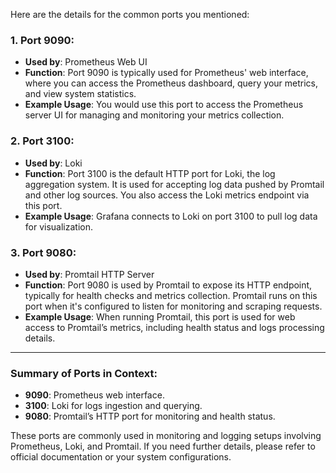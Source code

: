 Here are the details for the common ports you mentioned:

### **1. Port 9090:**
- **Used by**: Prometheus Web UI
- **Function**: Port 9090 is typically used for Prometheus' web interface, where you can access the Prometheus dashboard, query your metrics, and view system statistics.
- **Example Usage**: You would use this port to access the Prometheus server UI for managing and monitoring your metrics collection.

### **2. Port 3100:**
- **Used by**: Loki
- **Function**: Port 3100 is the default HTTP port for Loki, the log aggregation system. It is used for accepting log data pushed by Promtail and other log sources. You also access the Loki metrics endpoint via this port.
- **Example Usage**: Grafana connects to Loki on port 3100 to pull log data for visualization.

### **3. Port 9080:**
- **Used by**: Promtail HTTP Server
- **Function**: Port 9080 is used by Promtail to expose its HTTP endpoint, typically for health checks and metrics collection. Promtail runs on this port when it's configured to listen for monitoring and scraping requests.
- **Example Usage**: When running Promtail, this port is used for web access to Promtail’s metrics, including health status and logs processing details.

---

### **Summary of Ports in Context**:
- **9090**: Prometheus web interface.
- **3100**: Loki for logs ingestion and querying.
- **9080**: Promtail’s HTTP port for monitoring and health status.

These ports are commonly used in monitoring and logging setups involving Prometheus, Loki, and Promtail. If you need further details, please refer to official documentation or your system configurations.

